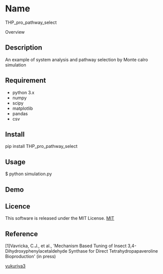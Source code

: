 Name
====
THP_pro_pathway_select

Overview

## Description

An example of system analysis and pathway selection by Monte calro simulation

## Requirement
- python 3.x
- numpy
- scipy
- matplotlib
- pandas
- csv
## Install
pip install THP_pro_pathway_select
## Usage
$ python simulation.py
## Demo

## Licence
This software is released under the MIT License.
[MIT](https://github.com/yukuriya3/THP_pro_path_select/LICENCE)

## Reference
[1]Vavricka, C.J., et al., 'Mechanism Based Tuning of Insect 3,4-Dihydroxyphenylacetaldehyde Synthase for Direct Tetrahydropapaveroline Bioproduction' (in press)

[yukuriya3](https://github.com/yukuriya3)